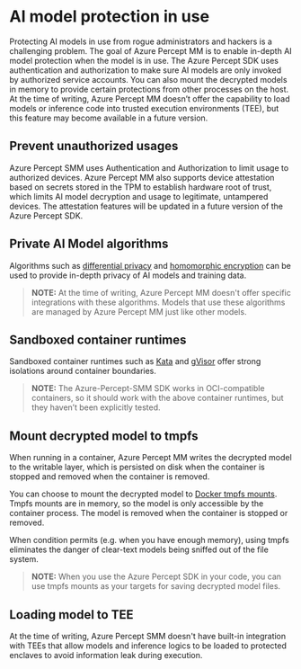 # AI model protection in use

Protecting AI models in use from rogue administrators and hackers is a challenging problem. The goal of Azure Percept MM is to enable in-depth AI model protection when the model is in use. The Azure Percept SDK uses authentication and authorization to make sure AI models are only invoked by authorized service accounts. You can also mount the decrypted models in memory to provide certain protections from other processes on the host. At the time of writing, Azure Percept MM doesn’t offer the capability to load models or inference code into trusted execution environments (TEE), but this feature may become available in a future version.

## Prevent unauthorized usages

Azure Percept SMM uses Authentication and Authorization to limit usage to authorized devices. Azure Percept MM also supports device attestation based on secrets stored in the TPM to establish hardware root of trust, which limits AI model decryption and usage to legitimate, untampered devices. The attestation features will be updated in a future version of the Azure Percept SDK.

## Private AI Model algorithms

Algorithms such as [differential privacy](https://www.microsoft.com/en-us/ai/ai-lab-differential-privacy) and [homomorphic encryption](https://en.wikipedia.org/wiki/Homomorphic_encryption) can be used to provide in-depth privacy of AI models and training data.

> **NOTE:**  At the time of writing, Azure Percept MM doesn't offer specific integrations with these algorithms. Models that use these algorithms are managed by Azure Percept MM just like other models.

## Sandboxed container runtimes

Sandboxed container runtimes such as [Kata](https://katacontainers.io/) and [gVisor](https://gvisor.dev/) offer strong isolations around container boundaries.

> **NOTE:**  The Azure-Percept-SMM SDK works in OCI-compatible containers, so it should work with the above container runtimes, but they haven’t been explicitly tested.

## Mount decrypted model to tmpfs

When running in a container, Azure Percept MM writes the decrypted model to the writable layer, which is persisted on disk when the container is stopped and removed when the container is removed.

You can choose to mount the decrypted model to [Docker tmpfs mounts](https://docs.docker.com/storage/tmpfs/). Tmpfs mounts are in memory, so the model is only accessible by the container process. The model is removed when the container is stopped or removed.

When condition permits (e.g. when you have enough memory), using tmpfs eliminates the danger of clear-text models being sniffed out of the file system.

> **NOTE:** When you use the Azure Percept SDK in your code, you can use tmpfs mounts as your targets for saving decrypted model files.

## Loading model to TEE

At the time of writing, Azure Percept SMM doesn't have built-in integration with TEEs that allow models and inference logics to be loaded to protected enclaves to avoid information leak during execution.
